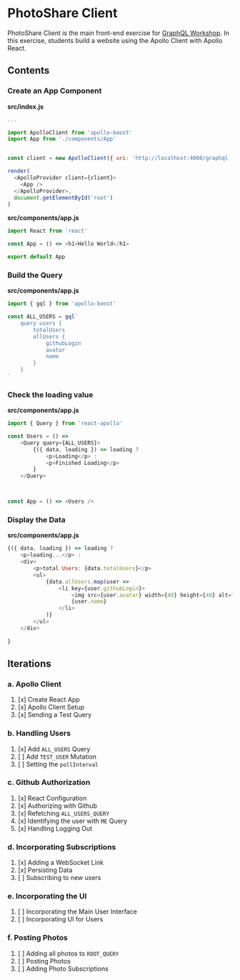 PhotoShare Client
===============
PhotoShare Client is the main front-end  exercise for [GraphQL Workshop](https://www.graphqlworkshop.com). In this exercise, students build a website using the Apollo Client with Apollo React.

Contents
---------------

### Create an App Component

__src/index.js__
```javascript
...

import ApolloClient from 'apollo-boost'
import App from './components/App'


const client = new ApolloClient({ uri: 'http://localhost:4000/graphql '})

render(
  <ApolloProvider client={client}>
    <App />
  </ApolloProvider>,
  document.getElementById('root')
)  
```

__src/components/app.js__
```javascript
import React from 'react'

const App = () => <h1>Hello World</h1>

export default App
```

### Build the Query

__src/components/app.js__
```javascript
import { gql } from 'apollo-boost'

const ALL_USERS = gql`
    query users {
        totalUsers
        allUsers {
            githubLogin
            avatar
            name
        }
    }
`
```

### Check the loading value

__src/components/app.js__
```javascript
import { Query } from 'react-apollo'

const Users = () =>
    <Query query={ALL_USERS}>
        {({ data, loading }) => loading ?
            <p>Loading</p> :
            <p>Finished Loading</p>
        }
    </Query>



const App = () => <Users />

```

### Display the Data

__src/components/app.js__
```javascript
{({ data, loading }) => loading ?
    <p>loading...</p> :
    <div>
        <p>total Users: {data.totalUsers}</p>
        <ul>
            {data.allUsers.map(user => 
                <li key={user.githubLogin}> 
                    <img src={user.avatar} width={48} height={48} alt="" />
                    {user.name}
                </li>
            )}
        </ul>
    </div>
    
}
```

Iterations
---------------

### a. Apollo Client

1. [x] Create React App
2. [x] Apollo Client Setup
3. [x] Sending a Test Query

### b. Handling Users

1. [x] Add `ALL_USERS` Query
2. [ ] Add `TEST_USER` Mutation
3. [ ] Setting the `pollInterval`

### c. Github Authorization

1. [x] React Configuration
2. [x] Authorizing with Github
3. [x] Refetching `ALL_USERS_QUERY`
4. [x] Identifying the user with `ME` Query
5. [x] Handling Logging Out

### d. Incorporating Subscriptions

1. [x] Adding a WebSocket Link
2. [x] Persisting Data
3. [ ] Subscribing to new users

### e. Incorporating the UI

1. [ ] Incorporating the Main User Interface
2. [ ] Incorporating UI for Users

### f. Posting Photos

1. [ ] Adding all photos to `ROOT_QUERY`
2. [ ] Posting Photos
3. [ ] Adding Photo Subscriptions
